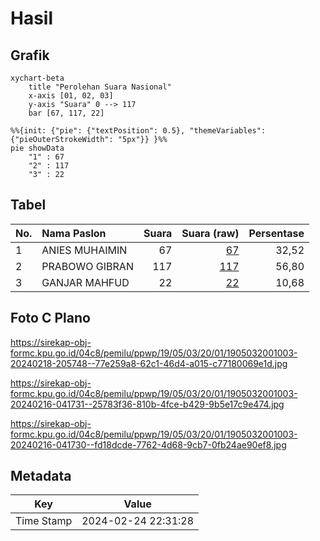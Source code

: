 # Hasil

## Grafik

```mermaid
xychart-beta
    title "Perolehan Suara Nasional"
    x-axis [01, 02, 03]
    y-axis "Suara" 0 --> 117
    bar [67, 117, 22]
```

```mermaid
%%{init: {"pie": {"textPosition": 0.5}, "themeVariables": {"pieOuterStrokeWidth": "5px"}} }%%
pie showData
    "1" : 67
    "2" : 117
    "3" : 22
```

## Tabel

| No. | Nama Paslon    | Suara | Suara (raw) | Persentase |
|:--- |:-------------- | -----:| -----------:| ----------:|
| 1   | ANIES MUHAIMIN | 67    | [67][p-1]   | 32,52      |
| 2   | PRABOWO GIBRAN | 117   | [117][p-2]  | 56,80      |
| 3   | GANJAR MAHFUD  | 22    | [22][p-3]   | 10,68      |


[p-1]: https://github.com/gigit-pemilu/pemilu-2024/blob/main/pilpres/hitung-suara/sub/19-kepulauan-bangka-belitung/sub/05-bangka-barat/sub/03-jebus/sub/2001-jebus/sub/003-tps/sub/paslon-1.txt
[p-2]: https://github.com/gigit-pemilu/pemilu-2024/blob/main/pilpres/hitung-suara/sub/19-kepulauan-bangka-belitung/sub/05-bangka-barat/sub/03-jebus/sub/2001-jebus/sub/003-tps/sub/paslon-2.txt
[p-3]: https://github.com/gigit-pemilu/pemilu-2024/blob/main/pilpres/hitung-suara/sub/19-kepulauan-bangka-belitung/sub/05-bangka-barat/sub/03-jebus/sub/2001-jebus/sub/003-tps/sub/paslon-3.txt

## Foto C Plano

https://sirekap-obj-formc.kpu.go.id/04c8/pemilu/ppwp/19/05/03/20/01/1905032001003-20240218-205748--77e259a8-62c1-46d4-a015-c77180069e1d.jpg

https://sirekap-obj-formc.kpu.go.id/04c8/pemilu/ppwp/19/05/03/20/01/1905032001003-20240216-041731--25783f36-810b-4fce-b429-9b5e17c9e474.jpg

https://sirekap-obj-formc.kpu.go.id/04c8/pemilu/ppwp/19/05/03/20/01/1905032001003-20240216-041730--fd18dcde-7762-4d68-9cb7-0fb24ae90ef8.jpg


## Metadata

| Key        | Value               |
| ---------- | ------------------- |
| Time Stamp | 2024-02-24 22:31:28 |



